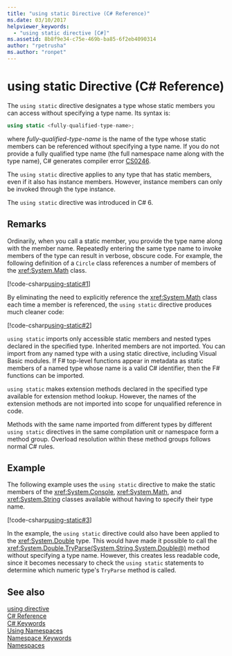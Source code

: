 ```yaml
---
title: "using static Directive (C# Reference)"
ms.date: 03/10/2017
helpviewer_keywords: 
  - "using static directive [C#]"
ms.assetid: 8b8f9e34-c75e-469b-ba85-6f2eb4090314
author: "rpetrusha"
ms.author: "ronpet"
---
```

# using static Directive (C# Reference)

The `using static` directive designates a type whose static members you can access without specifying a type name. Its syntax is:

```csharp
using static <fully-qualified-type-name>;
```

where *fully-qualified-type-name* is the name of the type whose static members can be referenced without specifying a type name. If you do not provide a fully qualified type name (the full namespace name along with the type name), C# generates compiler error [CS0246](../compiler-messages/cs0246.md).

The `using static` directive applies to any type that has static members, even if it also has instance members. However, instance members can only be invoked through the type instance.

The `using static` directive was introduced in C# 6.

## Remarks
 
Ordinarily, when you call a static member, you provide the type name along with the member name. Repeatedly entering the same type name to invoke members of the type can result in verbose, obscure code. For example, the following definition of a `Circle` class references a number of members of the <xref:System.Math> class.
  
[!code-csharp[using-static#1](../../../../samples/snippets/csharp/language-reference/keywords/using/using-static1.cs#1)]

By eliminating the need to explicitly reference the <xref:System.Math> class each time a member is referenced, the `using static` directive produces much cleaner code:

[!code-csharp[using-static#2](../../../../samples/snippets/csharp/language-reference/keywords/using/using-static2.cs#1)]

`using static` imports only accessible static members and nested types declared in the specified type.  Inherited members are not imported.  You can import from any named type with a using static directive, including Visual Basic modules.  If F# top-level functions appear in metadata as static members of a named type whose name is a valid C# identifier, then the F# functions can be imported.  
  
 `using static` makes extension methods declared in the specified type available for extension method lookup.  However, the names of the extension methods are not imported into scope for unqualified reference in code.  
  
 Methods with the same name imported from different types by different `using static` directives in the same compilation unit or namespace form a method group.  Overload resolution within these method groups follows normal C# rules.  
  
## Example

The following example uses the `using static` directive to make the static members of the <xref:System.Console>, <xref:System.Math>, and <xref:System.String> classes available without having to specify their type name.

[!code-csharp[using-static#3](../../../../samples/snippets/csharp/language-reference/keywords/using/using-static3.cs)]

In the example, the `using static` directive could also have been applied to the <xref:System.Double> type. This would have made it possible to call the <xref:System.Double.TryParse(System.String,System.Double@)> method without specifying a type name. However, this creates less readable code, since it becomes necessary to check the `using static` statements to determine which numeric type's `TryParse` method is called.

## See also

[using directive](using-directive.md)   
[C# Reference](../../../csharp/language-reference/index.md)   
[C# Keywords](../../../csharp/language-reference/keywords/index.md)   
[Using Namespaces](../../../csharp/programming-guide/namespaces/using-namespaces.md)   
[Namespace Keywords](../../../csharp/language-reference/keywords/namespace-keywords.md)   
[Namespaces](../../../csharp/programming-guide/namespaces/index.md)   
